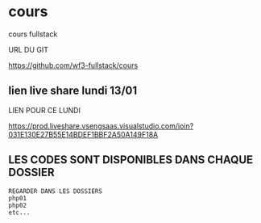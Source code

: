 # cours


cours fullstack

URL DU GIT

https://github.com/wf3-fullstack/cours


## lien live share lundi 13/01

LIEN POUR CE LUNDI

https://prod.liveshare.vsengsaas.visualstudio.com/join?031E130E27B55E14BDEF1BBF2A50A149F18A


## LES CODES SONT DISPONIBLES DANS CHAQUE DOSSIER 

    REGARDER DANS LES DOSSIERS 
    php01
    php02
    etc...

  


























